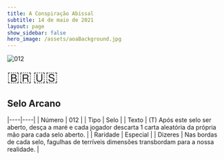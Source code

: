 ```yaml
---
title: A Conspiração Abissal
subtitle: 14 de maio de 2021
layout: page
show_sidebar: false
hero_image: /assets/aoaBackground.jpg
---
```


![012](https://cards-keyforge.s3.eu-north-1.amazonaws.com/media/pt/tac/012.png)

<span title="Português" style="font-size: 32px;cursor: pointer;" onclick="javascript:document.querySelector('img[alt=\'012\']').src=document.querySelector('img[alt=\'012\']').src.replace(/media\/[^/]+/, 'media/pt')">🇧🇷</span>
<span title="English" style="font-size: 32px;cursor: pointer;" onclick="javascript:document.querySelector('img[alt=\'012\']').src=document.querySelector('img[alt=\'012\']').src.replace(/media\/[^/]+/, 'media/en')">🇺🇸</span>

## Selo Arcano

|----|----|
| Número | 012 |
| Tipo | Selo |
| Texto | (T) Após este selo ser aberto, desça a  maré e cada jogador descarta 1 carta  aleatória da própria mão para cada  selo aberto. |
| Raridade | Especial |
| Dizeres | Nas bordas de cada selo, fagulhas de terríveis  dimensões transbordam para a nossa realidade. |
